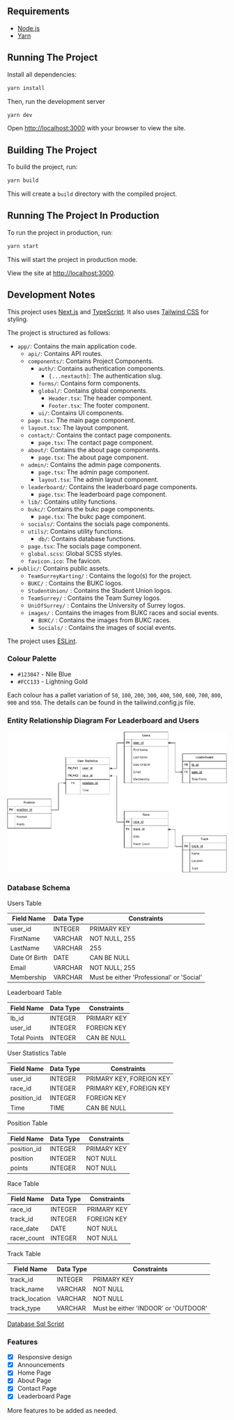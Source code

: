 ## Requirements

- [Node.js](https://nodejs.org/)
- [Yarn](https://yarnpkg.com/)

## Running The Project

Install all dependencies:

```bash
yarn install
```

Then, run the development server

```bash
yarn dev
```

Open [http://localhost:3000](http://localhost:3000) with your browser to view the site.

## Building The Project

To build the project, run:

```bash
yarn build
```

This will create a `build` directory with the compiled project.

## Running The Project In Production

To run the project in production, run:

```bash
yarn start
```

This will start the project in production mode.

View the site at [http://localhost:3000](http://localhost:3000).

## Development Notes

This project uses [Next.js](https://nextjs.org/) and [TypeScript](https://www.typescriptlang.org/). It also uses [Tailwind CSS](https://tailwindcss.com/) for styling.

The project is structured as follows:

- `app/`: Contains the main application code.
  - `api/`: Contains API routes.
  - `components/`: Contains Project Components.
    - `auth/`: Contains authentication components.
      - `[...nextauth]`: The authentication slug.
    - `forms/`: Contains form components.
    - `global/`: Contains global components.
      - `Header.tsx`: The header component.
      - `Footer.tsx`: The footer component.
    - `ui/`: Contains UI components.
  - `page.tsx`: The main page component.
  - `layout.tsx`: The layout component.
  - `contact/`: Contains the contact page components.
    - `page.tsx`: The contact page component.
  - `about/`: Contains the about page components.
    - `page.tsx`: The about page component.
  - `admin/`: Contains the admin page components.
    - `page.tsx`: The admin page component.
    - `layout.tsx`: The admin layout component.
  - `leaderboard/`: Contains the leaderboard page components.
    - `page.tsx`: The leaderboard page component.
  - `lib/`: Contains utility functions.
  - `bukc/`: Contains the bukc page components.
    - `page.tsx`: The bukc page component.
  - `socials/`: Contains the socials page components.
  - `utils/`: Contains utility functions.
    - `db/`: Contains database functions.
  - `page.tsx`: The socials page component.
  - `global.scss`: Global SCSS styles.
  - `favicon.ico`: The favicon.
- `public/`: Contains public assets.
  - `TeamSurreyKarting/` : Contains the logo(s) for the project.
  - `BUKC/` : Contains the BUKC logos.
  - `StudentUnion/` : Contains the Student Union logos.
  - `TeamSurrey/` : Contains the Team Surrey logos.
  - `UniOfSurrey/` : Contains the University of Surrey logos.
  - `images/` : Contains the images from BUKC races and social events.
    - `BUKC/` : Contains the images from BUKC races.
    - `Socials/` : Contains the images of social events.

The project uses [ESLint](https://eslint.org/).

### Colour Palette

- `#123047` - Nile Blue
- `#FCC133` - Lightning Gold

Each colour has a pallet variation of `50`, `100`, `200`, `300`, `400`, `500`, `600`, `700`, `800`, `900` and `950`.
The details can be found in the tailwind.config.js file.

### Entity Relationship Diagram For Leaderboard and Users

![DB ERD](TeamSurreyKartingERD.png)

### Database Schema

Users Table

| Field Name    | Data Type | Constraints                               |
|---------------|-----------|-------------------------------------------|
| user_id       | INTEGER   | PRIMARY KEY                               |
| FirstName     | VARCHAR   | NOT NULL, 255                             |
| LastName      | VARCHAR   | 255                                       |
| Date Of Birth | DATE      | CAN BE NULL                               |
| Email         | VARCHAR   | NOT NULL, 255                             |
| Membership    | VARCHAR   | Must be either 'Professional' or 'Social' |

Leaderboard Table

| Field Name   | Data Type | Constraints |
|--------------|-----------|-------------|
| lb_id        | INTEGER   | PRIMARY KEY |
| user_id      | INTEGER   | FOREIGN KEY |
| Total Points | INTEGER   | CAN BE NULL |

User Statistics Table

| Field Name  | Data Type | Constraints              |
|-------------|-----------|--------------------------|
| user_id     | INTEGER   | PRIMARY KEY, FOREIGN KEY |
| race_id     | INTEGER   | PRIMARY KEY, FOREIGN KEY |
| position_id | INTEGER   | FOREIGN KEY              |
| Time        | TIME      | CAN BE NULL              |

Position Table

| Field Name  | Data Type | Constraints |
|-------------|-----------|-------------|
| position_id | INTEGER   | PRIMARY KEY |
| position    | INTEGER   | NOT NULL    |
| points      | INTEGER   | NOT NULL    |


Race Table

| Field Name  | Data Type | Constraints |
|-------------|-----------|-------------|
| race_id     | INTEGER   | PRIMARY KEY |
| track_id    | INTEGER   | FOREIGN KEY |
| race_date   | DATE      | NOT NULL    |
| racer_count | INTEGER   | NOT NULL    |

Track Table

| Field Name     | Data Type | Constraints                          |
|----------------|-----------|--------------------------------------|
| track_id       | INTEGER   | PRIMARY KEY                          |
| track_name     | VARCHAR   | NOT NULL                             |
| track_location | VARCHAR   | NOT NULL                             |
| track_type     | VARCHAR   | Must be either 'INDOOR' or 'OUTDOOR' |

[Database Sql Script](db.sql)


### Features

- [x] Responsive design
- [x] Announcements
- [x] Home Page
- [x] About Page
- [x] Contact Page
- [x] Leaderboard Page

More features to be added as needed.